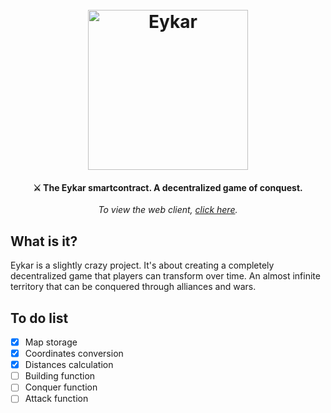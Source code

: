 <h1 align="center">
  <br>
  <img src="https://eykar.org/logo512.png" alt="Eykar" width="256">
  <br>
</h1>

<h4 align="center">⚔️ The Eykar smartcontract. A decentralized game of conquest.</h4>

<p align="center"><i>To view the web client, <a href="https://github.com/age-of-eykar/eykar.org">click here</a>.</i></p>

## What is it?
Eykar is a slightly crazy project. It's about creating a completely decentralized game that players can transform over time. An almost infinite territory that can be conquered through alliances and wars.

## To do list
- [x] Map storage
- [x] Coordinates conversion
- [x] Distances calculation
- [ ] Building function
- [ ] Conquer function
- [ ] Attack function
